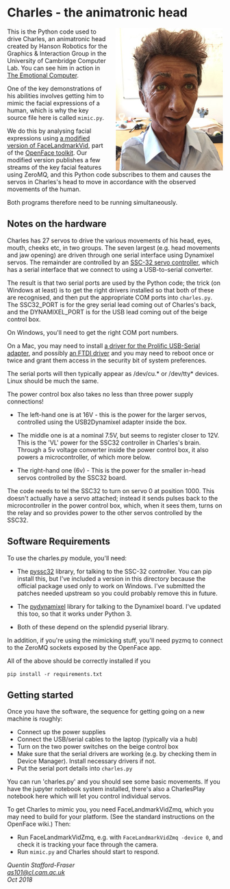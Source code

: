 # Charles - the animatronic head

<img src="charles.jpg" width="250" style="width: 250px; float:right; margin-left:20px;">

This is the Python code used to drive Charles, an animatronic head created by Hanson Robotics for the Graphics & Interaction Group in the University of Cambridge Computer Lab.  You can see him in action in [The Emotional Computer](http://www.sms.cam.ac.uk/media/1086225).

One of the key demonstrations of his abilities involves getting him to mimic the facial expressions of a human, which is why the key source file here is called `mimic.py`.  

We do this by analysing facial expressions using [a modified version of FaceLandmarkVid](https://github.com/quentinsf/OpenFace/tree/master/exe/FaceLandmarkVidZmq), part of the [OpenFace toolkit](https://github.com/TadasBaltrusaitis/OpenFace).  Our modified version publishes a few streams of the key facial features using ZeroMQ, and this Python code subscribes to them and causes the servos in Charles's head to move in accordance with the observed movements of the human.

Both programs therefore need to be running simultaneously.


##  Notes on the hardware

Charles has 27 servos to drive the various movements of his head, eyes, mouth, cheeks etc, in two groups.  The seven largest (e.g. head movements and jaw opening) are driven through one serial interface using Dynamixel servos.  The remainder are controlled by an [SSC-32 servo controller](http://www.lynxmotion.com/p-395-ssc-32-servo-controller.aspx), which has a serial interface that we connect to using a USB-to-serial converter.

The result is that two serial ports are used by the Python code; the trick (on Windows at least) is to get the right drivers installed so that both of these are recognised, and then put the appropriate COM ports into `charles.py`.  The SSC32_PORT is for the grey serial lead coming out of Charles's back, and the DYNAMIXEL_PORT is for the USB lead coming out of the beige control box.

On Windows, you'll need to get the right COM port numbers.

On a Mac, you may need to install [a driver for the Prolific USB-Serial adapter](http://www.prolific.com.tw/US/ShowProduct.aspx?p_id=229&pcid=41), and possibly [an FTDI driver](https://www.ftdichip.com/Drivers/VCP.htm) and you may need to reboot once or twice and grant them access in the security bit of system preferences.

The serial ports will then typically appear as /dev/cu.* or /dev/tty* devices.  Linux should be much the same.

The power control box also takes no less than three power supply connections! 

* The left-hand one is at 16V - this is the power for the larger servos, controlled using the USB2Dynamixel adapter inside the box.

* The middle one is at a nominal 7.5V, but seems to register closer to 12V. This is the 'VL' power for the SSC32 controller in Charles's brain. 
  Through a 5v voltage converter inside the power control box, it also powers a microcontroller, of which more below.

* The right-hand one (6v) - This is the power for the smaller in-head servos controlled by the SSC32 board.

The code needs to tel the SSC32 to turn on servo 0 at position 1000.  This doesn't actually have a servo attached; instead it sends pulses back to the microcontroller in the power control box, which, when it sees them, turns on the relay and so provides power to the other servos controlled by the SSC32.

## Software Requirements

To use the charles.py module, you'll need:

* The [pyssc32](https://pypi.org/project/pyssc32/) library, for talking to the SSC-32 controller.  You can pip install this, but I've included a version in this directory because the official package used only to work on Windows.  I've submitted the patches needed upstream so you could probably remove this in future.

* The [pydynamixel](https://pypi.org/project/pydynamixel/) library for talking to the Dynamixel board.  I've updated this too, so that it works under Python 3.

* Both of these depend on the splendid pyserial library.

In addition, if you're using the mimicking stuff, you'll need pyzmq to connect to the ZeroMQ sockets exposed by the OpenFace app.

All of the above should be correctly installed if you

    pip install -r requirements.txt


## Getting started

Once you have the software, the sequence for getting going on a new machine is roughly:

* Connect up the power supplies
* Connect the USB/serial cables to the laptop (typically via a hub)
* Turn on the two power switches on the beige control box
* Make sure that the serial drivers are working (e.g. by checking them in Device Manager).  Install necessary drivers if not. 
* Put the serial port details into `charles.py`

You can run 'charles.py' and you should see some basic movements.  If you have the jupyter notebook system installed, there's also a CharlesPlay notebook here which will let you control individual servos.

To get Charles to mimic you, you need FaceLandmarkVidZmq, which you may need to build for your platform. (See the standard instructions on the OpenFace wiki.) Then:

* Run FaceLandmarkVidZmq, e.g. with `FaceLandmarkVidZmq -device 0`, and check it is tracking your face through the camera.
* Run `mimic.py` and Charles should start to respond.

*Quentin Stafford-Fraser*  
*qs101@cl.cam.ac.uk*  
*Oct 2018*  

